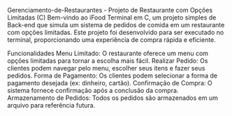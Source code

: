 Gerenciamento-de-Restaurantes - Projeto de Restaurante com Opções Limitadas (C)
Bem-vindo ao iFood Terminal em C, um projeto simples de Back-end que simula um sistema de pedidos de comida em um restaurante com opções limitadas. Este projeto foi desenvolvido para ser executado no terminal, proporcionando uma experiência de compra rápida e eficiente.

Funcionalidades
Menu Limitado: O restaurante oferece um menu com opções limitadas para tornar a escolha mais fácil.
Realizar Pedido: Os clientes podem navegar pelo menu, escolher seus itens e fazer seus pedidos.
Forma de Pagamento: Os clientes podem selecionar a forma de pagamento desejada (ex: dinheiro, cartão).
Confirmação de Compra: O sistema fornece confirmação após a conclusão da compra.
Armazenamento de Pedidos: Todos os pedidos são armazenados em um arquivo para referência futura.

